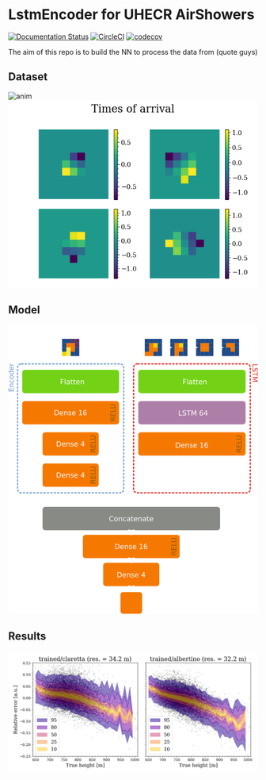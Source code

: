 # LstmEncoder for UHECR AirShowers
[![Documentation Status](https://readthedocs.org/projects/cmepda-proj/badge/?version=latest)](https://cmepda-proj.readthedocs.io/en/latest/?badge=latest)
[![CircleCI](https://dl.circleci.com/status-badge/img/gh/djanloo/cmepda/tree/master.svg?style=svg)](https://dl.circleci.com/status-badge/redirect/gh/djanloo/cmepda/tree/master)
[![codecov](https://codecov.io/gh/djanloo/cmepda/branch/master/graph/badge.svg?token=WEFVA6UBDS)](https://codecov.io/gh/djanloo/cmepda)

The aim of this repo is to build the NN to process the data from (quote guys)

## Dataset
![anim](https://user-images.githubusercontent.com/89815653/178476373-edabd8f9-fc83-4bde-a9a4-f9ba623c6d95.gif)
![toa](assets/toa.png)
## Model
![model](assets/model_2.png)

## Results
![interp](assets/comparison.png) 
